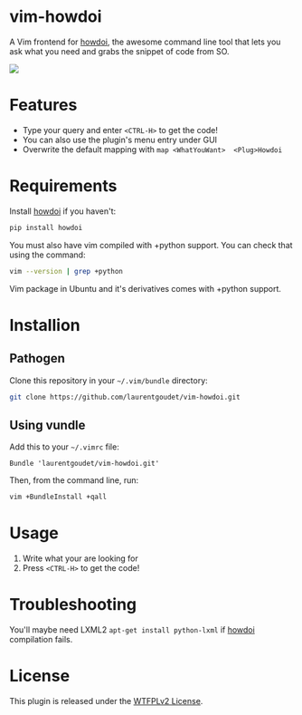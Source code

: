 # vim-howdoi

A Vim frontend for [howdoi][1], the awesome command line tool that lets you ask what you need and grabs the snippet of code from SO.

<img src="https://github.com/laurentgoudet/vim-howdoi/blob/master/vim-howdoi.gif" />

# Features

  * Type your query and enter `<CTRL-H>` to get the code!
  * You can also use the plugin's menu entry under GUI
  * Overwrite the default mapping with `map <WhatYouWant>  <Plug>Howdoi`

# Requirements

Install [howdoi][1] if you haven't:

```bash
pip install howdoi
```

You must also have vim compiled with +python support. You can check that using the command:

```bash
vim --version | grep +python
```

Vim package in Ubuntu and it's derivatives comes with +python support.

# Installion

## Pathogen

Clone this repository in your `~/.vim/bundle` directory:
 
```bash
git clone https://github.com/laurentgoudet/vim-howdoi.git
```

## Using vundle

Add this to your `~/.vimrc` file:

```vim
Bundle 'laurentgoudet/vim-howdoi.git'
```

Then, from the command line, run:

```bash
vim +BundleInstall +qall
```

# Usage

1. Write what your are looking for
2. Press `<CTRL-H>` to get the code!

# Troubleshooting

You'll maybe need LXML2 `apt-get install python-lxml` if [howdoi][1] compilation fails. 

# License

This plugin is released under the [WTFPLv2 License][2].

[1]: https://github.com/gleitz/howdoi
[2]: http://www.wtfpl.net/txt/copying/

